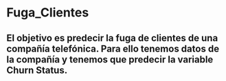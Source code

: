 # Fuga_Clientes
## El objetivo es predecir la fuga de clientes de una compañía telefónica. Para ello tenemos datos de la compañía y tenemos que predecir la variable Churn Status.
